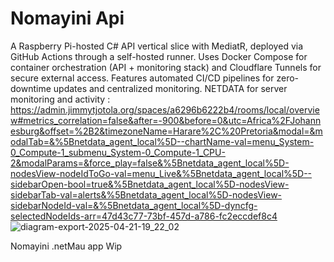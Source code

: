 # Nomayini Api
 A Raspberry Pi-hosted C# API vertical slice with MediatR, deployed via GitHub Actions through a self-hosted runner. Uses Docker Compose for container orchestration (API + monitoring stack) and Cloudflare Tunnels for secure external access. Features automated CI/CD pipelines for zero-downtime updates and centralized monitoring.
 NETDATA for server monitoring and activity : https://admin.jimmytjotola.org/spaces/a6296b6222b4/rooms/local/overview#metrics_correlation=false&after=-900&before=0&utc=Africa%2FJohannesburg&offset=%2B2&timezoneName=Harare%2C%20Pretoria&modal=&modalTab=&%5Bnetdata_agent_local%5D--chartName-val=menu_System-0_Compute-1_submenu_System-0_Compute-1_CPU-2&modalParams=&force_play=false&%5Bnetdata_agent_local%5D-nodesView-nodeIdToGo-val=menu_Live&%5Bnetdata_agent_local%5D--sidebarOpen-bool=true&%5Bnetdata_agent_local%5D-nodesView-sidebarTab-val=alerts&%5Bnetdata_agent_local%5D-nodesView-sidebarNodeId-val=&%5Bnetdata_agent_local%5D-dyncfg-selectedNodeIds-arr=47d43c77-73bf-457d-a786-fc2eccdef8c4
![diagram-export-2025-04-21-19_22_02](https://github.com/user-attachments/assets/f9d386c0-17bc-4b05-8010-afe7ed7a76ca)

Nomayini .netMau app
Wip
